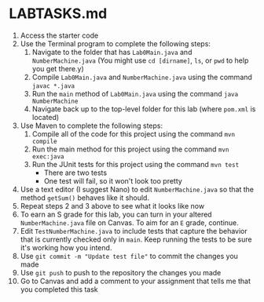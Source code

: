 # LABTASKS.md

   1. Access the starter code
   2. Use the Terminal program to complete the following steps:
      1. Navigate to the folder that has `Lab0Main.java` 
         and `NumberMachine.java` (You might use `cd [dirname]`, `ls`, or `pwd` to
         help you get there.y)
      2. Compile `Lab0Main.java` and `NumberMachine.java` using the
         command `javac *.java`
      3. Run the `main` method of `Lab0Main.java` using the 
         command `java NumberMachine`
      4. Navigate back up to the top-level folder for this lab (where `pom.xml` is
         located)
   3. Use Maven to complete the following steps:
      1. Compile all of the code for this project using the command `mvn compile`
      2. Run the main method for this project using the command `mvn exec:java`
      3. Run the JUnit tests for this project using the command `mvn test`
         * There are two tests
         * One test will fail, so it won't look too pretty
   4. Use a text editor (I suggest Nano) to edit `NumberMachine.java` so that the
      method `getSum()` behaves like it should. 
   5. Repeat steps 2 and 3 above to see
      what it looks like now
   6. To earn an S grade for this lab, you can turn in your 
      altered `NumberMachine.java` file on Canvas. To aim for an `E` 
      grade, continue.
   7. Edit `TestNumberMachine.java` to include tests that capture the behavior that
      is currently checked only in `main`. Keep running the tests to be sure it's 
      working how you intend.
   8. Use `git commit -m "Update test file"` to commit the changes you made
   9. Use `git push` to push to the repository the changes you made
   10. Go to Canvas and add a comment to your assignment that tells me that you
       completed this task
